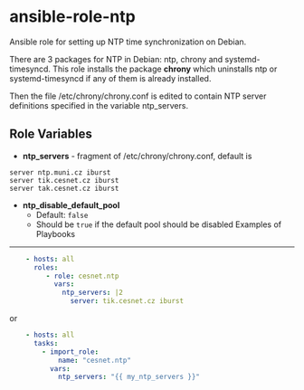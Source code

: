 # ansible-role-ntp
Ansible role for setting up NTP time synchronization on Debian.

There are 3 packages for NTP in Debian: ntp, chrony and systemd-timesyncd.
This role installs the package **chrony** which uninstalls ntp or systemd-timesyncd
if any of them is already installed. 

Then the file /etc/chrony/chrony.conf is edited to contain NTP server definitions
specified in the variable ntp_servers.

Role Variables
--------------

* **ntp_servers** - fragment of /etc/chrony/chrony.conf, default is 
```
server ntp.muni.cz iburst
server tik.cesnet.cz iburst
server tak.cesnet.cz iburst
```
* **ntp_disable_default_pool**
  * Default: `false`
  * Should be `true` if the default pool should be disabled
Examples of Playbooks
----------------

```yaml
    - hosts: all 
      roles:
         - role: cesnet.ntp
           vars:
             ntp_servers: |2
               server: tik.cesnet.cz iburst
```
or
```yaml
    - hosts: all 
      tasks:
        - import_role:
            name: "cesnet.ntp"
          vars:
            ntp_servers: "{{ my_ntp_servers }}"
```